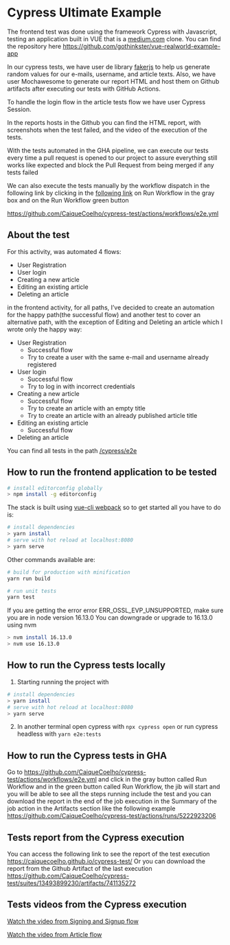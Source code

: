 # Cypress Ultimate Example

The frontend test was done using the framework Cypress with Javascript, testing an application built in VUE that is a [medium.com](http://medium.com) clone. You can find the repository here https://github.com/gothinkster/vue-realworld-example-app

In our cypress tests, we have user de library [fakerjs](https://www.npmjs.com/package/@faker-js/faker) to help us generate random values for our e-mails, username, and article texts. Also, we have user Mochawesome to generate our report HTML and host them on Github artifacts after executing our tests with GitHub Actions.

To handle the login flow in the article tests flow we have user Cypress Session.

In the reports hosts in the Github you can find the HTML report, with screenshots when the test failed, and the video of the execution of the tests.

With the tests automated in the GHA pipeline, we can execute our tests every time a pull request is opened to our project to assure everything still works like expected and block the Pull Request from being merged if any tests failed

We can also execute the tests manually by the workflow dispatch in the following link by clicking in the [following link](https://github.com/CaiqueCoelho/cypress-test/actions/workflows/e2e.yml) on Run Workflow in the gray box and on the Run Workflow green button

https://github.com/CaiqueCoelho/cypress-test/actions/workflows/e2e.yml

## About the test

For this activity, was automated 4 flows:

- User Registration
- User login
- Creating a new article
- Editing an existing article
- Deleting an article

in the frontend activity, for all paths, I’ve decided to create an automation for the happy path(the successful flow) and another test to cover an alternative path, with the exception of Editing and Deleting an article which I wrote only the happy way:

- User Registration
  - Successful flow
  - Try to create a user with the same e-mail and username already registered
- User login
  - Successful flow
  - Try to log in with incorrect credentials
- Creating a new article
  - Successful flow
  - Try to create an article with an empty title
  - Try to create an article with an already published article title
- Editing an existing article
  - Successful flow
- Deleting an article

You can find all tests in the path [/cypress/e2e](https://github.com/CaiqueCoelho/cypress-test/tree/main/cypress/e2e)

## How to run the frontend application to be tested

```bash
# install editorconfig globally
> npm install -g editorconfig
```

The stack is built using [vue-cli webpack](https://github.com/vuejs-templates/webpack) so to get started all you have to do is:

```bash
# install dependencies
> yarn install
# serve with hot reload at localhost:8080
> yarn serve
```

Other commands available are:

```bash
# build for production with minification
yarn run build

# run unit tests
yarn test
```

If you are getting the error error ERR_OSSL_EVP_UNSUPPORTED, make sure you are in node version 16.13.0
You can downgrade or upgrade to 16.13.0 using nvm

```bash
> nvm install 16.13.0
> nvm use 16.13.0
```

## How to run the Cypress tests locally

1. Starting running the project with

```bash
# install dependencies
> yarn install
# serve with hot reload at localhost:8080
> yarn serve
```

2. In another terminal open cypress with `npx cypress open` or run cypress headless with `yarn e2e:tests`

## How to run the Cypress tests in GHA

Go to https://github.com/CaiqueCoelho/cypress-test/actions/workflows/e2e.yml and click in the gray button called Run Workflow and in the green button
called Run Workflow, the jib will start and you will be able to see all the steps running include the test and you can download the report in the end
of the job execution in the Summary of the job action in the Artifacts section like the following example https://github.com/CaiqueCoelho/cypress-test/actions/runs/5222923206

## Tests report from the Cypress execution

You can access the following link to see the report of the test execution https://caiquecoelho.github.io/cypress-test/
Or you can download the report from the Github Artifact of the last execution https://github.com/CaiqueCoelho/cypress-test/suites/13493899230/artifacts/741135272

## Tests videos from the Cypress execution

[Watch the video from Signing and Signup flow](https://github.com/CaiqueCoelho/cypress-test/raw/main/cypress/TestReport/videos/Signin%26Signup.cy.js.mp4)

[Watch the video from Article flow](https://github.com/CaiqueCoelho/cypress-test/raw/main/cypress/TestReport/videos/ArticleFlow.cy.js.mp4)
